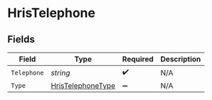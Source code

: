 # HrisTelephone


## Fields

| Field                                                             | Type                                                              | Required                                                          | Description                                                       |
| ----------------------------------------------------------------- | ----------------------------------------------------------------- | ----------------------------------------------------------------- | ----------------------------------------------------------------- |
| `Telephone`                                                       | *string*                                                          | :heavy_check_mark:                                                | N/A                                                               |
| `Type`                                                            | [HrisTelephoneType](../../Models/Components/HrisTelephoneType.md) | :heavy_minus_sign:                                                | N/A                                                               |